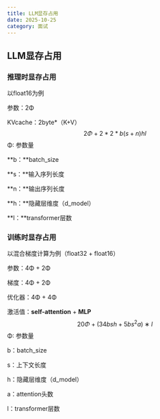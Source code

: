 ```yaml
---
title: LLM显存占用
date: 2025-10-25
category: 面试
---
```


## LLM显存占用

### 推理时显存占用

以float16为例

参数：2Φ

KVcache：2byte*（K+V）
$$
2Φ + 2*2*b(s + n)hl
$$
Φ: 参数量

**b：**batch_size

**s：**输入序列长度

**n：**输出序列长度

**h：**隐藏层维度（d_model）

**l：**transformer层数

### 训练时显存占用

以混合梯度计算为例（float32 + float16）

参数：4Φ + 2Φ

梯度：4Φ + 2Φ

优化器：4Φ + 4Φ

激活值：**self-attention** + **MLP**
$$
20Φ+(34bsh+5bs^2a)∗l
$$
Φ: 参数量

b：batch_size

s：上下文长度

h：隐藏层维度（d_model）

a：attention头数

l：transformer层数